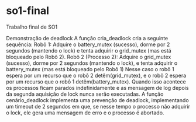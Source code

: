 # so1-final
Trabalho final de SO1

Demonstração de deadlock
A função cria_deadlock cria a seguinte sequência: 
Robô 1: Adquire o battery_mutex (sucesso), dorme por 2 segundos (mantendo o lock) e tenta adquirir o grid_mutex (mas está bloqueado pelo Robô 2).
Robô 2 (Processo 2): Adquire o grid_mutex (sucesso), dorme por 2 segundos (mantendo o lock), e tenta adquirir o battery_mutex (mas está bloqueado pelo Robô 1)
Nesse caso o robô 1 espera por um recurso que o robô 2 detêm(grid_mutex), e o robô 2 espera por um recurso que o robô 1 detêm(battery_mutex). Quando isso acontece os processos ficam parados indefinidamente e as mensagem de log depois da segunda aquisição de lock nunca serão executadas. 
A função cenário_deadlock implementa uma prevenção de deadlock, implementando um timeout de 2 segundos em que, se nesse tempo o processo não adquirir o lock, ele gera uma mensagem de erro e o processo é abortado. 
